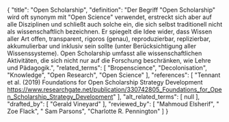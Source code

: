 {
    "title": "Open Scholarship",
    "definition": "Der Begriff \"Open Scholarship\" wird oft synonym mit \"Open Science\" verwendet, erstreckt sich aber auf alle Disziplinen und schließt auch solche ein, die sich selbst traditionell nicht als wissenschaftlich bezeichnen. Er spiegelt die Idee wider, dass Wissen aller Art offen, transparent, rigoros (genau), reproduzierbar, replizierbar, akkumulierbar und inklusiv sein sollte (unter Berücksichtigung aller Wissenssysteme). Open Scholarship umfasst alle wissenschaftlichen Aktivitäten, die sich nicht nur auf die Forschung beschränken, wie Lehre und Pädagogik.",
    "related_terms": [
        "Bropenscience",
        "Decolonisation",
        "Knowledge",
        "Open Research",
        "Open Science"
    ],
    "references": [
        "Tennant et al. (2019) Foundations for Open Scholarship Strategy Development https://www.researchgate.net/publication/330742805_Foundations_for_Open_Scholarship_Strategy_Development"
    ],
    "alt_related_terms": [
        null
    ],
    "drafted_by": [
        "Gerald Vineyard"
    ],
    "reviewed_by": [
        "Mahmoud Elsherif",
        " Zoe Flack",
        " Sam Parsons",
        "Charlotte R. Pennington"
    ]
}